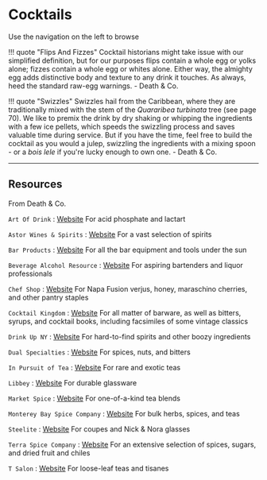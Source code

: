 # Cocktails

Use the navigation on the left to browse

!!! quote "Flips And Fizzes"
    Cocktail historians might take issue with our simplified definition, but for our purposes flips contain a whole egg or yolks alone; fizzes contain a whole egg or whites alone. Either way, the almighty egg adds distinctive body and texture to any drink it touches. As always, heed the standard raw-egg warnings.
    - Death & Co.

!!! quote "Swizzles"
    Swizzles hail from the Caribbean, where they are traditionally mixed with the stem of the *Quararibea turbinata* tree (see page 70). We like to premix the drink by dry shaking or whipping the ingredients with a few ice pellets, which speeds the swizzling process and saves valuable time during service. But if you have the time, feel free to build the cocktail as you would a julep, swizzling the ingredients with a mixing spoon - or a *bois lele* if you're lucky enough to own one.
    - Death & Co.

---
## Resources
From Death & Co.

`Art Of Drink`
:   [Website](https://artofdrink.com)
    For acid phosphate and lactart

`Astor Wines & Spirits`
:   [Website](https://www.astorwines.com)
    For a vast selection of spirits

`Bar Products`
:   [Website](https://barproducts.com)
    For all the bar equipment and tools under the sun

`Beverage Alcohol Resource`
:   [Website](https://beveragealcoholresource.com)
    For aspiring bartenders and liquor professionals

`Chef Shop`
:   [Website](https://chefshop.com)
    For Napa Fusion verjus, honey, maraschino cherries, and other pantry staples

`Cocktail Kingdom`
:   [Website](https://cocktailkingdom.com)
    For all matter of barware, as well as bitters, syrups, and cocktail books, including facsimiles of some vintage classics

`Drink Up NY`
:   [Website](http://drinkupny.com)
    For hard-to-find spirits and other boozy ingredients

`Dual Specialties`
:   [Website](https://www.dualspecialty.com)
    For spices, nuts, and bitters

`In Pursuit of Tea`
:   [Website](https://inpursuitoftea.com)
    For rare and exotic teas

`Libbey`
:   [Website](https://libbey.com)
    For durable glassware

`Market Spice`
:   [Website](https://marketspice.com)
    For one-of-a-kind tea blends

`Monterey Bay Spice Company`
:   [Website](https://herbco.com)
    For bulk herbs, spices, and teas

`Steelite`
:   [Website](https://steelite.com)
    For coupes and Nick & Nora glasses

`Terra Spice Company`
:   [Website](https://terraspice.com)
    For an extensive selection of spices, sugars, and dried fruit and chiles

`T Salon`
:   [Website](https://tsalon.com)
    For loose-leaf teas and tisanes